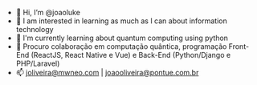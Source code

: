 - 👋 Hi, I’m @joaoluke
- 👀 I am interested in learning as much as I can about information technology
- 🌱 I'm currently learning about quantum computing using python
- 💞️ Procuro colaboração em computação quântica, programação Front-End (ReactJS, React Native e Vue) e Back-End (Python/Django e PHP/Laravel)
- 📫 joliveira@mwneo.com | joaooliveira@pontue.com.br

<!---
joaoluke/joaoluke is a ✨ special ✨ repository because its `README.md` (this file) appears on your GitHub profile.
You can click the Preview link to take a look at your changes.
--->
